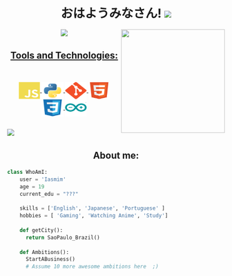 <h1 align="center">おはようみなさん! <img src="https://media.giphy.com/media/hvRJCLFzcasrR4ia7z/giphy.gif" width="25px"></a></h1>
<img align='right' src="https://i.imgur.com/UJi9bZp.gif" width="240em" height="240em">

<div align="center">
  <a href="https://github.com/Natomuya">
  <img height="220em" src="https://github-readme-stats.vercel.app/api?username=Natomuya&show_icons=true&theme=dark&include_all_commits=true&count_private=true"/>
    </div>

<h2 align="center">Tools and Technologies:</h2>  
<div style="display: inline_block"><br>
<p align="center">  <img align="center" alt="Gabes-Js" height="40" width="50" src="https://raw.githubusercontent.com/devicons/devicon/master/icons/javascript/javascript-plain.svg">
  <img align="center" alt="Iast-Python" height="40" width="50" src="https://raw.githubusercontent.com/devicons/devicon/master/icons/python/python-original.svg">
  <img align="center" alt="Iast-Git" height="40" width="50" src="https://raw.githubusercontent.com/devicons/devicon/master/icons/git/git-original.svg">
  <img align="center" alt="Iast-HTML" height="40" width="50" src="https://raw.githubusercontent.com/devicons/devicon/master/icons/html5/html5-original.svg">
  <img align="center" alt="Iast-CSS" height="40" width="50" src="https://raw.githubusercontent.com/devicons/devicon/master/icons/css3/css3-original.svg">
  <img align="center" alt="Iast-Arduino" height="40" width="50" src="https://raw.githubusercontent.com/devicons/devicon/master/icons/arduino/arduino-original.svg">
</div>

 ##
  
<div> 

  <a href="https://discord.gg/wPc8Gvh" target="_blank"><img src="https://img.shields.io/badge/Discord-7289DA?style=for-the-badge&logo=discord&logoColor=white" target="_blank"></a> 


</div>

<h2 align="center">About me:</h2>    

```python
class WhoAmI:
    user = 'Iasmim'
    age = 19
    current_edu = "???"
    
    skills = ['English', 'Japanese', 'Portuguese' ]
    hobbies = [ 'Gaming', 'Watching Anime', 'Study']
  
    def getCity():
      return SaoPaulo_Brazil()
	
    def Ambitions():
      StartABusiness()
      # Assume 10 more awesome ambitions here  ;)
```  
